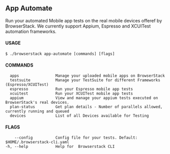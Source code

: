 ## App Automate
Run your automated Mobile app tests on the real mobile devices offeref by BrowserStack. We currently support Appium, Espresso and XCUITest automation frameworks.

#### USAGE
```
$ ./browserstack app-automate [commands] [flags]
```

 #### COMMANDS
```
  apps                Manage your uploaded mobile apps on BrowserStack
  testsuite           Manage your TestSuite for different Frameworks (Espresso/XCUITest)
  espresso            Run your Espresso mobile app tests
  xcuitest            Run your XCUITest mobile app tests
  appium              View and manage your appium tests executed on BrowserStack's real devices.
  plan-status         Get plan details - Number of parallels allowed, currently running and queued
  devices             List of all Devices available for Testing
```

 #### FLAGS
```
    --config          Config file for your tests. Default: $HOME/.browserstack-cli.yaml
-h, --help            Help for  Browserstack CLI
```
